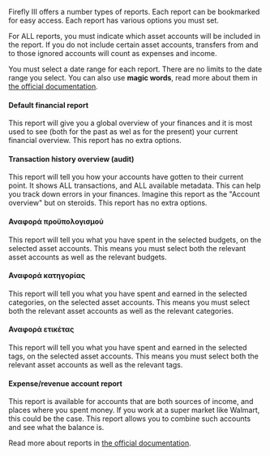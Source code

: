 Firefly III offers a number types of reports. Each report can be bookmarked for easy access. Each report has various options you must set.

For ALL reports, you must indicate which asset accounts will be included in the report. If you do not include certain asset accounts, transfers from and to those ignored accounts will count as expenses and income.

You must select a date range for each report. There are no limits to the date range you select. You can also use **magic words**, read more about them in [the official documentation](https://docs.firefly-iii.org/advanced-concepts/reports).

#### Default financial report

This report will give you a global overview of your finances and it is most used to see (both for the past as wel as for the present) your current financial overview. This report has no extra options.

#### Transaction history overview (audit)

This report will tell you how your accounts have gotten to their current point. It shows ALL transactions, and ALL available metadata. This can help you track down errors in your finances. Imagine this report as the "Account overview" but on steroids. This report has no extra options.

#### Αναφορά προϋπολογισμού

This report will tell you what you have spent in the selected budgets, on the selected asset accounts. This means you must select both the relevant asset accounts as well as the relevant budgets.

#### Αναφορά κατηγορίας

This report will tell you what you have spent and earned in the selected categories, on the selected asset accounts. This means you must select both the relevant asset accounts as well as the relevant categories.

#### Αναφορά ετικέτας

This report will tell you what you have spent and earned in the selected tags, on the selected asset accounts. This means you must select both the relevant asset accounts as well as the relevant tags.

#### Expense/revenue account report

This report is available for accounts that are both sources of income, and places where you spent money. If you work at a super market like Walmart, this could be the case. This report allows you to combine such accounts and see what the balance is.

Read more about reports in [the official documentation](https://docs.firefly-iii.org/advanced-concepts/reports).